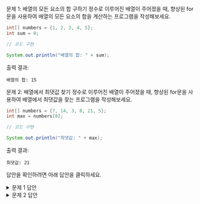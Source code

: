 문제 1: 배열의 모든 요소의 합 구하기
정수로 이루어진 배열이 주어졌을 때, 향상된 for문을 사용하여 배열의 모든 요소의 합을 계산하는 프로그램을 작성해보세요.

```java
int[] numbers = {1, 2, 3, 4, 5};
int sum = 0;

// 코드 구현

System.out.println("배열의 합: " + sum);
```

출력 결과:

```
배열의 합: 15
```

문제 2: 배열에서 최댓값 찾기
정수로 이루어진 배열이 주어졌을 때, 향상된 for문을 사용하여 배열에서 최댓값을 찾는 프로그램을 작성해보세요.

```java
int[] numbers = {7, 14, 3, 8, 21, 5};
int max = numbers[0];

// 코드 구현

System.out.println("최댓값: " + max);
```

출력 결과:

```
최댓값: 21
```

답안을 확인하려면 아래 답안을 클릭하세요.

<details>
<summary>문제 1 답안</summary>

답안:

```java
int[] numbers = {1, 2, 3, 4, 5};
int sum = 0;

for (int number : numbers) {
    sum += number;
}

System.out.println("배열의 합: " + sum);
```

출력 결과:

```
배열의 합: 15
```

</details>

<details>
<summary>문제 2 답안</summary>

답안:

```java
int[] numbers = {7, 14, 3, 8, 21, 5};
int max = numbers[0];

for (int number : numbers) {
    if (number > max) {
        max = number;
    }
}

System.out.println("최댓값: " + max);
```

출력 결과:

```
최댓값: 21
```

</details>
